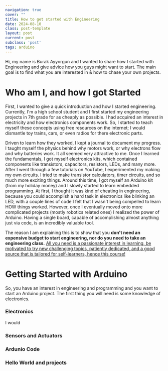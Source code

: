 ```yaml
---
navigation: true
cover: ""
title: How to get started with Engineering
date: 2024-08-10
class: post-template
layout: post
current: post
subclass: 'post'
tags: arduino
---
```


Hi, my name is Burak Ayyorgun and I wanted to share how I started with Engineering and give advice how you guys might want to start. The main goal is to find what you are interested in & how to chase your own projects. 

# Who am I, and how I got Started
First, I wanted to give a quick introduction and how I started engineering. Currently, I'm a high school student and I first started my engineering projects in 7th grade for as cheaply as possible. I had acquired an interest in electricity and how electronics components work. So, I started to teach myself these concepts using free resources on the internet; I would dismantle toy trains, cars, or even radios for there electronic parts. 

Driven to learn how they worked, I kept a journal to document my progress. I taught myself the physics behind why motors work, or why electrons flow and why batteries work. It all seemed very attractive to me. Once I learned the fundamentals, I got myself electronics kits, which contained components like transistors, capacitors, resistors, LEDs, and many more. After I went through a few tutorials on YouTube, I experimented my making my own circuits. I tried to make transistor calculators, timer circuits, and so much more exciting things. Around this time, I got myself an Arduino kit (from my holiday money) and I slowly started to learn embedded programming. At first, I thought it was kind of cheating in engineering, because you could accomplish a hard task in electronics like blinking an LED, with a couple lines of code I felt that I wasn't being compelled to learn HOW things worked. However, once I eventually moved onto more complicated projects (mostly robotics related ones) I realized the power of Arduino. Having a single board, capable of accomplishing almost anything just via code, is an incredibly valuable tool. 

The reason I am explaining this is to show that you **don't need an expensive budget to start engineering, nor do you need to take an engineering class.** <ins>All you need is a passionate interest in learning, be motivated to try new challenging topics, patiently dedicated, and a good source that is tailored for self-learners, hence this course!</ins>

# Getting Started with Arduino

So, you have an interest in engineering and programming and you want to start an Arduino project. The first thing you will need is some knowledge of electronics.

### Electronics

I would 


### Sensors and Actuators


### Ardunio Code


### Hello World and projects



